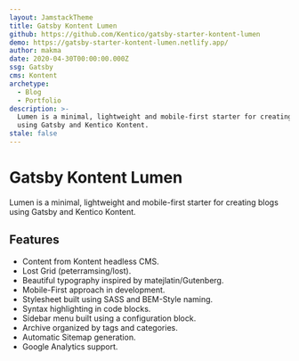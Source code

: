 ```yaml
---
layout: JamstackTheme
title: Gatsby Kontent Lumen
github: https://github.com/Kentico/gatsby-starter-kontent-lumen
demo: https://gatsby-starter-kontent-lumen.netlify.app/
author: makma
date: 2020-04-30T00:00:00.000Z
ssg: Gatsby
cms: Kontent
archetype:
  - Blog
  - Portfolio
description: >-
  Lumen is a minimal, lightweight and mobile-first starter for creating blogs
  using Gatsby and Kentico Kontent.
stale: false
---
```


# Gatsby Kontent Lumen

Lumen is a minimal, lightweight and mobile-first starter for creating blogs using Gatsby and Kentico Kontent.

## Features

- Content from Kontent headless CMS.
- Lost Grid (peterramsing/lost).
- Beautiful typography inspired by matejlatin/Gutenberg.
- Mobile-First approach in development.
- Stylesheet built using SASS and BEM-Style naming.
- Syntax highlighting in code blocks.
- Sidebar menu built using a configuration block.
- Archive organized by tags and categories.
- Automatic Sitemap generation.
- Google Analytics support.
